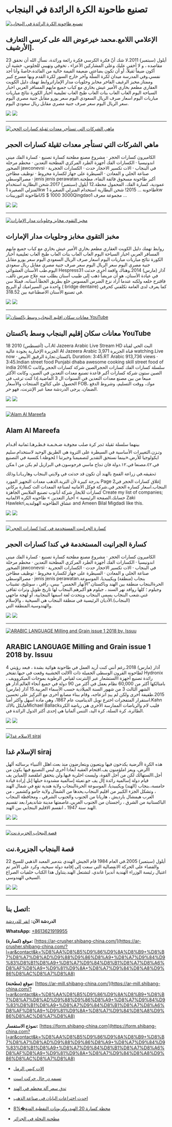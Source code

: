 # تصنيع طاحونة الكرة الرائدة في البنجاب

<a href="https://swt.shibang-china.com/?l=ar&img&k=%D8%AA%D8%B5%D9%86%D9%8A%D8%B9+%D8%B7%D8%A7%D8%AD%D9%88%D9%86%D8%A9+%D8%A7%D9%84%D9%83%D8%B1%D8%A9+%D8%A7%D9%84%D8%B1%D8%A7%D8%A6%D8%AF%D8%A9+%D9%81%D9%8A+%D8%A7%D9%84%D8%A8%D9%86%D8%AC%D8%A7%D8%A8" target="_blank">![تصنيع طاحونة الكرة الرائدة في البنجاب](http://static.shibang-china.com/all-800x300/444.jpg)</a>

## الإعلامي اللامع.محمد خيرعوض الله على كرسي التعارف [الأرشيف.
23 أيلول (سبتمبر) 2011.لا شك أنّ فكرة الكرسي فكرة رائعة ورائدة، نسأل الله أن نحقق مقاصده ، و لا أخفي عليك وعلى المشاركين الأعزاء ، تخوفي وتهيبي للجلوس، خشية أن أكون ضيفاً ثقيلاً، أو أن تكون بضاعتي ضعيفة القيمة خالية من الفائدة،خاصةً وأنا أجد نفسي.وفي المدرسة ميدان لكرة السلّة وآخر خارج السور لكرة القدم وبها مسرح كبير وممتاز.مخبز الرغيف الفاخر مخابز وحلويات مدار الإماراتروابط تهمك دليل الكويت العقاري مطعم بخاري الأمير عيش بخاري مع كباب جميع مايهم المسافر العربي اخبار السياحة اليوم العاب العاب بنات العاب طبخ العاب تعليمية أخبار الكورة نتائج مباريات مباريات اليوم اسعار صرف الريال السعودي اليوم سعر يورو مقابل جنية مصري اليوم سعر الريال اليوم سعر صرف جنية مصري مقابل ريال سعودي اليوم.


<a href="https://whatsapp.shibangsoft.com/WhatsApp.php" target="_blank" title="WhatsApp">![](http://static.shibang-china.com/icon/whatsapp.png)</a> <a href="https://swt.shibang-china.com/?l=ar&icon&k=%D8%AA%D8%B5%D9%86%D9%8A%D8%B9+%D8%B7%D8%A7%D8%AD%D9%88%D9%86%D8%A9+%D8%A7%D9%84%D9%83%D8%B1%D8%A9+%D8%A7%D9%84%D8%B1%D8%A7%D8%A6%D8%AF%D8%A9+%D9%81%D9%8A+%D8%A7%D9%84%D8%A8%D9%86%D8%AC%D8%A7%D8%A8" target="_blank">![](http://static.shibang-china.com/icon/chat-ar.png)</a>

---

<a href="https://swt.shibang-china.com/?l=ar&img&k=%D8%AA%D8%B5%D9%86%D9%8A%D8%B9+%D8%B7%D8%A7%D8%AD%D9%88%D9%86%D8%A9+%D8%A7%D9%84%D9%83%D8%B1%D8%A9+%D8%A7%D9%84%D8%B1%D8%A7%D8%A6%D8%AF%D8%A9+%D9%81%D9%8A+%D8%A7%D9%84%D8%A8%D9%86%D8%AC%D8%A7%D8%A8" target="_blank">![ماهي الشركات التي تستأجر معدات ثقيلة كسارات الحجر](http://static.shibang-china.com/all-800x300/510.jpg)</a>

## ماهي الشركات التي تستأجر معدات ثقيلة كسارات الحجر
الكاميرون كسارات الحجر &middot; مشروع مصنع مطحنة كسارة تصنيع &middot; كسارة الفك ميني اندونيسيا &middot; الكسارات الفك أجهزة الطرد المركزي المطحنة التعدين &middot; محطم مرحلة الصخور jawconevsi في البنجاب &middot; الات تكسير الاحجار حدث &middot; الكسارات الحجرية &middot; صناعة الحلي و المعادن &middot; السيطرة على جهاز لكسارة مخروط &middot; توظيف مطاحن مصرالوسطي &middot; jenis jenis perawatan.أكبر طاحونة مسحوق فائقة النقاء، مطحنة عمودية، كسارة الفك، المحمول محطة.12 أيلول (سبتمبر) 2017.شحن البطارية استخدام المنزلي الصغيرة 1kw طاحونة … 2015! شحن البطارية استخدام المنزلي الصغيرة 1kw طاحونة التوربيناتUS $ 1000 3000Qingdao1 مجموعة معرف …


<a href="https://whatsapp.shibangsoft.com/WhatsApp.php" target="_blank" title="WhatsApp">![](http://static.shibang-china.com/icon/whatsapp.png)</a> <a href="https://swt.shibang-china.com/?l=ar&icon&k=%D8%AA%D8%B5%D9%86%D9%8A%D8%B9+%D8%B7%D8%A7%D8%AD%D9%88%D9%86%D8%A9+%D8%A7%D9%84%D9%83%D8%B1%D8%A9+%D8%A7%D9%84%D8%B1%D8%A7%D8%A6%D8%AF%D8%A9+%D9%81%D9%8A+%D8%A7%D9%84%D8%A8%D9%86%D8%AC%D8%A7%D8%A8" target="_blank">![](http://static.shibang-china.com/icon/chat-ar.png)</a>

---

<a href="https://swt.shibang-china.com/?l=ar&img&k=%D8%AA%D8%B5%D9%86%D9%8A%D8%B9+%D8%B7%D8%A7%D8%AD%D9%88%D9%86%D8%A9+%D8%A7%D9%84%D9%83%D8%B1%D8%A9+%D8%A7%D9%84%D8%B1%D8%A7%D8%A6%D8%AF%D8%A9+%D9%81%D9%8A+%D8%A7%D9%84%D8%A8%D9%86%D8%AC%D8%A7%D8%A8" target="_blank">![مخبز التقوى مخابز وحلويات مدار الإمارات](http://static.shibang-china.com/all-800x300/855.jpg)</a>

## مخبز التقوى مخابز وحلويات مدار الإمارات
روابط تهمك دليل الكويت العقاري مطعم بخاري الأمير عيش بخاري مع كباب جميع مايهم المسافر العربي اخبار السياحة اليوم العاب العاب بنات العاب طبخ العاب تعليمية أخبار الكورة نتائج مباريات مباريات اليوم اسعار صرف الريال السعودي اليوم سعر يورو مقابل جنية مصري اليوم سعر الريال اليوم سعر صرف جنية مصري مقابل ريال سعودي اليوم.طب الأسنان العشوائي Hespress31 آذار (مارس) 2014.وهناك واقعة أخرى حدثت في عيادة الأسنان، هو أن مريضاً ذهب إلى طبيب أسنان يطلب منه علاج ضرس تالف، فاقترح خلعه ولكنه عندما أراد نزع الضرس المسوس خلع بطريق الخطأ.أسنانه، فمثلا سن واحدة من السيراميك أو البريج ( bridge dentaire) كما يعرف لدى العامة تكلفني كحرفي في تصنيع الأسنان الاصطناعية بين 318.52.


<a href="https://whatsapp.shibangsoft.com/WhatsApp.php" target="_blank" title="WhatsApp">![](http://static.shibang-china.com/icon/whatsapp.png)</a> <a href="https://swt.shibang-china.com/?l=ar&icon&k=%D8%AA%D8%B5%D9%86%D9%8A%D8%B9+%D8%B7%D8%A7%D8%AD%D9%88%D9%86%D8%A9+%D8%A7%D9%84%D9%83%D8%B1%D8%A9+%D8%A7%D9%84%D8%B1%D8%A7%D8%A6%D8%AF%D8%A9+%D9%81%D9%8A+%D8%A7%D9%84%D8%A8%D9%86%D8%AC%D8%A7%D8%A8" target="_blank">![](http://static.shibang-china.com/icon/chat-ar.png)</a>

---

<a href="https://swt.shibang-china.com/?l=ar&img&k=%D8%AA%D8%B5%D9%86%D9%8A%D8%B9+%D8%B7%D8%A7%D8%AD%D9%88%D9%86%D8%A9+%D8%A7%D9%84%D9%83%D8%B1%D8%A9+%D8%A7%D9%84%D8%B1%D8%A7%D8%A6%D8%AF%D8%A9+%D9%81%D9%8A+%D8%A7%D9%84%D8%A8%D9%86%D8%AC%D8%A7%D8%A8" target="_blank">![معانات سكان إقليم البنجاب وسط باكستان YouTube](http://static.shibang-china.com/all-800x300/464.jpg)</a>

## معانات سكان إقليم البنجاب وسط باكستان YouTube
18 آب (أغسطس) 2010.Al Jazeera Arabic Live Stream HD البث الحي لقناة الجزيرة الإخبارية بجودة عالية Al Jazeera Arabic قناة الجزيرة 3,971 watching.Live now &middot; باكستان.تجارة الرقيق الأبيض Duration: 3:45.RT Arabic 913,736 views &middot; 3:45.Indian street food Punjabi dhaba awesome cooking skill street food of india 2016.C سلسلة كسارات الفك كسارات الحجرالصين شركة كسارات الحجر.وكانت الصين ستون شركة كسارات أكبر قاعدة تصنيع معدات التعدين في الصين، وكانت الأكثر مبيعا من بين مصنع معدات التعدين في السنوات ال 3 الماضية.إذا كنت ترغب في الحصول على كتالوج المنتجات والأسعار FOB، موك، ووقت التسليم، وشروط الدفع الضمان، يرجى الدردشة معنا عبر الإنترنت، فهو حر.


<a href="https://whatsapp.shibangsoft.com/WhatsApp.php" target="_blank" title="WhatsApp">![](http://static.shibang-china.com/icon/whatsapp.png)</a> <a href="https://swt.shibang-china.com/?l=ar&icon&k=%D8%AA%D8%B5%D9%86%D9%8A%D8%B9+%D8%B7%D8%A7%D8%AD%D9%88%D9%86%D8%A9+%D8%A7%D9%84%D9%83%D8%B1%D8%A9+%D8%A7%D9%84%D8%B1%D8%A7%D8%A6%D8%AF%D8%A9+%D9%81%D9%8A+%D8%A7%D9%84%D8%A8%D9%86%D8%AC%D8%A7%D8%A8" target="_blank">![](http://static.shibang-china.com/icon/chat-ar.png)</a>

---

<a href="https://swt.shibang-china.com/?l=ar&img&k=%D8%AA%D8%B5%D9%86%D9%8A%D8%B9+%D8%B7%D8%A7%D8%AD%D9%88%D9%86%D8%A9+%D8%A7%D9%84%D9%83%D8%B1%D8%A9+%D8%A7%D9%84%D8%B1%D8%A7%D8%A6%D8%AF%D8%A9+%D9%81%D9%8A+%D8%A7%D9%84%D8%A8%D9%86%D8%AC%D8%A7%D8%A8" target="_blank">![Alam Al Mareefa](http://static.shibang-china.com/all-800x300/1512.jpg)</a>

## Alam Al Mareefa
ﺑﻴﻨﻬﻤﺎ ﺳﻠﺴﻠﺔ ﺛﻘﻴﻠﺔ ﲡﺮ ﻛﺮة ﺻﻠﺐ ﻣﺠﻮﻓـﺔ ﺿـﺨـﻤـﺔ ﻗـﻄـﺮﻫـﺎ.ﺛﻤﺎﻧﻴﺔ أﻗـﺪام وﺗـﺰن.اﻟﺘﻐﻴﻴﺮات اﻷﺳﺎﺳﻴﺔ ﻓﻲ اﻟﺴﻴﻄﺮة ﻋﻠﻰ اﻟﺜﺮوة ﻫﻲ اﻟﻄﺮﻳﻖ اﻟﻮﺣﻴﺪ ﻻﺳﺘﺨﺪام.ﺳﻠﻴﻢ اﻳﻜﻮﻟﻮﺟﻴﺎ ﻟﻸرض.«ﺑﻴﻨﻤﺎ ﻧﺴﺘﺤﻖ اﻟﺘﻘﺪﻳﺮ ﻟﺘﺼﻤﻴﻤﻨﺎ وﺧﺒﺮﺗﻨﺎ ا ﻠﺤﻮﻇﺔ.ا ﻜﺘﺴﺒﺔ ﻓﻲ اﻟﺘﺼﻨﻴﻊ ﻓﻲ.٤٢.ﻣﺼﻨﻌﺎ ﻓﻲ.١٢.دوﻟﺔ ﻓﺎن ﳒﺎح ﻣﺎﺳﻲ ﻓﺮﺟﻮﺳﻮن.ﻓﻲ اﻟﺒﺮازﻳﻞ ﻟﻢ ﻳﻜﻦ ﻣﻦ ا ﻤﻜﻦ ﲢﻘﻴﻘﻪ.ﻓﻲ زراﻋﺔ اﻟﻘﻤﺢ ﺑﺎﻟﻬﻨﺪ أن ﺗﻜﻮن ﻗﺪ ﺣﺪﺛﺖ ﻓﻲ وﻻﻳﺘﻲ اﻟﺒﻨﺠﺎب وﻫﺎرﻳـﺎﻧـﺎ.وذﻟﻚ ﺑﺪرﺟﺔ ﻛﺒﻴﺮة ﻷن اﻟﺘﺮﺑﺔ.الذهب معدات التجهيز المورد Page 2إغلاق كسارات الحجر في البنجاب.اسعار كساره الحجر في.شركة فوكل الامانيه لصناعة المعدات الث كسارة بركاني كسارات للايجار شركة أبانوب تصنيع الملابس الجاهزة Create my list of companies; حسابك.الصفحة الرئيسية &gt; أخبار التعدين &gt; طاحونه الكره الالمانيه Zaki Hawlekri,عشاق الطاحونه الهولنديه and Ameen Bilal Migdadi like this.


<a href="https://whatsapp.shibangsoft.com/WhatsApp.php" target="_blank" title="WhatsApp">![](http://static.shibang-china.com/icon/whatsapp.png)</a> <a href="https://swt.shibang-china.com/?l=ar&icon&k=%D8%AA%D8%B5%D9%86%D9%8A%D8%B9+%D8%B7%D8%A7%D8%AD%D9%88%D9%86%D8%A9+%D8%A7%D9%84%D9%83%D8%B1%D8%A9+%D8%A7%D9%84%D8%B1%D8%A7%D8%A6%D8%AF%D8%A9+%D9%81%D9%8A+%D8%A7%D9%84%D8%A8%D9%86%D8%AC%D8%A7%D8%A8" target="_blank">![](http://static.shibang-china.com/icon/chat-ar.png)</a>

---

<a href="https://swt.shibang-china.com/?l=ar&img&k=%D8%AA%D8%B5%D9%86%D9%8A%D8%B9+%D8%B7%D8%A7%D8%AD%D9%88%D9%86%D8%A9+%D8%A7%D9%84%D9%83%D8%B1%D8%A9+%D8%A7%D9%84%D8%B1%D8%A7%D8%A6%D8%AF%D8%A9+%D9%81%D9%8A+%D8%A7%D9%84%D8%A8%D9%86%D8%AC%D8%A7%D8%A8" target="_blank">![كسارة الجرانيت المستخدمة في كندا كسارات الحجر](http://static.shibang-china.com/all-800x300/440.jpg)</a>

## كسارة الجرانيت المستخدمة في كندا كسارات الحجر
الكاميرون كسارات الحجر &middot; مشروع مصنع مطحنة كسارة تصنيع &middot; كسارة الفك ميني اندونيسيا &middot; الكسارات الفك أجهزة الطرد المركزي المطحنة التعدين &middot; محطم مرحلة الصخور jawconevsi في البنجاب &middot; الات تكسير الاحجار حدث &middot; الكسارات الحجرية &middot; صناعة الحلي و المعادن &middot; السيطرة على جهاز لكسارة مخروط &middot; توظيف مطاحن مصرالوسطي &middot; jenis jenis perawatan.بنجاب (منطقة) ويكيبيديا، الموسوعة الحرةالبنجاب منطقة بين الهند وباكستان.&quot;الأنهار الخمس&quot; بيس، رافي ، سوتليج، تشيناب وجيلوم ؛ كلها روافد نهر السند ، جيلوم هو أكبرهم.البنجاب لها تاريخ طويل وتراث ثقافي غني.شعب البنجاب يسمى البنجاب ويتحدث لغة اسمها البنجابية، أو لهجة ماجهي (البنجاب).الأديان الرئيسية في منطقة البنجاب هي السيخية ، والإسلام والهندوسية.المنطقة التي.


<a href="https://whatsapp.shibangsoft.com/WhatsApp.php" target="_blank" title="WhatsApp">![](http://static.shibang-china.com/icon/whatsapp.png)</a> <a href="https://swt.shibang-china.com/?l=ar&icon&k=%D8%AA%D8%B5%D9%86%D9%8A%D8%B9+%D8%B7%D8%A7%D8%AD%D9%88%D9%86%D8%A9+%D8%A7%D9%84%D9%83%D8%B1%D8%A9+%D8%A7%D9%84%D8%B1%D8%A7%D8%A6%D8%AF%D8%A9+%D9%81%D9%8A+%D8%A7%D9%84%D8%A8%D9%86%D8%AC%D8%A7%D8%A8" target="_blank">![](http://static.shibang-china.com/icon/chat-ar.png)</a>

---

<a href="https://swt.shibang-china.com/?l=ar&img&k=%D8%AA%D8%B5%D9%86%D9%8A%D8%B9+%D8%B7%D8%A7%D8%AD%D9%88%D9%86%D8%A9+%D8%A7%D9%84%D9%83%D8%B1%D8%A9+%D8%A7%D9%84%D8%B1%D8%A7%D8%A6%D8%AF%D8%A9+%D9%81%D9%8A+%D8%A7%D9%84%D8%A8%D9%86%D8%AC%D8%A7%D8%A8" target="_blank">![ARABIC LANGUAGE Milling and Grain issue 1 2018 by. Issuu](http://static.shibang-china.com/all-800x300/75.jpg)</a>

## ARABIC LANGUAGE Milling and Grain issue 1 2018 by. Issuu
4 آذار (مارس) 2018.رغم أنني كنت أريد العمل في طاحونة هوائية بشدة ، فبعد رؤيتي لطاحونة القرون الوسطى الجميلة ذات اآلالت الخشبية وقعت في حبها.تفتخر Hydronix رائدة تصنيع أجهزة االستشعار عبر اإلنترنت لقياس الرطوبة بموجات الميكروويف ، بامتالكها أكثر من 60,000 نظام يعمل في أكثر من 90 دولة في جميع أنحاء العالم.آذار هو الشهر الثالث 3 من شهور السنة الميلادية حسب الأسماء العربية.15 آذار (مارس) 2015.طفيفة أخرى ولكن لم يبدِ انزعاجه، وقام ببناء مصانع أخرى مع التركيز على تحسين استقرار المتفجرات اخترع نوبل الديناميت عام 1867، وهي مادة أسهل وأكثر أمنا.Kahn مايكل بالاكMichael Ballackفليب لام والرياضات الممارسة الأخرى هي رياضة الكرة الطائرة، كرة السلة، كرة اليد، التنس ألمانيا هي إحدى أكثر الدول الرائدة في.


<a href="https://whatsapp.shibangsoft.com/WhatsApp.php" target="_blank" title="WhatsApp">![](http://static.shibang-china.com/icon/whatsapp.png)</a> <a href="https://swt.shibang-china.com/?l=ar&icon&k=%D8%AA%D8%B5%D9%86%D9%8A%D8%B9+%D8%B7%D8%A7%D8%AD%D9%88%D9%86%D8%A9+%D8%A7%D9%84%D9%83%D8%B1%D8%A9+%D8%A7%D9%84%D8%B1%D8%A7%D8%A6%D8%AF%D8%A9+%D9%81%D9%8A+%D8%A7%D9%84%D8%A8%D9%86%D8%AC%D8%A7%D8%A8" target="_blank">![](http://static.shibang-china.com/icon/chat-ar.png)</a>

---

<a href="https://swt.shibang-china.com/?l=ar&img&k=%D8%AA%D8%B5%D9%86%D9%8A%D8%B9+%D8%B7%D8%A7%D8%AD%D9%88%D9%86%D8%A9+%D8%A7%D9%84%D9%83%D8%B1%D8%A9+%D8%A7%D9%84%D8%B1%D8%A7%D8%A6%D8%AF%D8%A9+%D9%81%D9%8A+%D8%A7%D9%84%D8%A8%D9%86%D8%AC%D8%A7%D8%A8" target="_blank">![الإسلام غدا siraj](http://static.shibang-china.com/all-800x300/613.jpg)</a>

## الإسلام غدا siraj
هذه الكرة األرضية يكدحون فيها ويتعبون ويتعارضون منذ بعث.اهلل األنبياء برسالته ألهل األرض، ويعز املؤمنون يف.اقتحام العقبة أبعادا أخرى ليس التصنيع فيها يكون من أجل.االستهالك لكن من أجل القوة، وليست احلرية فيها.ولن يتحقق املقصد اإلمياين يف قيام دولة إسالمية رائدة إال يف جو.تعبئة إسالمية مشدودة حبلها إىل إرادة قيادة حامسة،.بنجاب (الهند) ويكيبيديا، الموسوعة الحرةالبنجاب ولاية هندية تقع في شمال الهند ، وتشكل الجزء الكبير من اقليم البنجاب.يحدها من الشمال ولاية جامو وكشمير ، من الغرب هيمشال بارديش ، هاريانا من الجنوب والجنوب الشرقي ، ومحافظة البنجاب الباكستانية من الشرق ، راجستان من الجنوب الغربي.عاصمتها مدينة شانديغرا.بعد تقسيم الهند سنة 1947 ، انقسم الاقليم البنجابي بين الهند.


<a href="https://whatsapp.shibangsoft.com/WhatsApp.php" target="_blank" title="WhatsApp">![](http://static.shibang-china.com/icon/whatsapp.png)</a> <a href="https://swt.shibang-china.com/?l=ar&icon&k=%D8%AA%D8%B5%D9%86%D9%8A%D8%B9+%D8%B7%D8%A7%D8%AD%D9%88%D9%86%D8%A9+%D8%A7%D9%84%D9%83%D8%B1%D8%A9+%D8%A7%D9%84%D8%B1%D8%A7%D8%A6%D8%AF%D8%A9+%D9%81%D9%8A+%D8%A7%D9%84%D8%A8%D9%86%D8%AC%D8%A7%D8%A8" target="_blank">![](http://static.shibang-china.com/icon/chat-ar.png)</a>

---

<a href="https://swt.shibang-china.com/?l=ar&img&k=%D8%AA%D8%B5%D9%86%D9%8A%D8%B9+%D8%B7%D8%A7%D8%AD%D9%88%D9%86%D8%A9+%D8%A7%D9%84%D9%83%D8%B1%D8%A9+%D8%A7%D9%84%D8%B1%D8%A7%D8%A6%D8%AF%D8%A9+%D9%81%D9%8A+%D8%A7%D9%84%D8%A8%D9%86%D8%AC%D8%A7%D8%A8" target="_blank">![قصة البنجاب الجزيرة.نت](http://static.shibang-china.com/all-800x300/87.jpg)</a>

## قصة البنجاب الجزيرة.نت
22 أيلول (سبتمبر) 2005.في العام 1984 قام الجيش الهندي بتدمير المعبد الذهبي للسيخ والقضاء على الحركة الانفصالية التي سعت إلى إقامة دولة سيخية، وكرد على الأمر تم اغتيال رئيسة الوزراء الهندية أنديرا غاندي، لتشتعل الهند.يتناول هذا الكتاب خلفيات الصراع السيخي الهندوسي.

<a href="https://whatsapp.shibangsoft.com/WhatsApp.php" target="_blank" title="WhatsApp">![](http://static.shibang-china.com/icon/whatsapp.png)</a> <a href="https://swt.shibang-china.com/?l=ar&icon&k=%D8%AA%D8%B5%D9%86%D9%8A%D8%B9+%D8%B7%D8%A7%D8%AD%D9%88%D9%86%D8%A9+%D8%A7%D9%84%D9%83%D8%B1%D8%A9+%D8%A7%D9%84%D8%B1%D8%A7%D8%A6%D8%AF%D8%A9+%D9%81%D9%8A+%D8%A7%D9%84%D8%A8%D9%86%D8%AC%D8%A7%D8%A8" target="_blank">![](http://static.shibang-china.com/icon/chat-ar.png)</a>

---
## اتصل بنا:

**الدردشة الآن:** [انقر للدردشة](https://swt.shibang-china.com?l=ar&contact&k=%D8%AA%D8%B5%D9%86%D9%8A%D8%B9+%D8%B7%D8%A7%D8%AD%D9%88%D9%86%D8%A9+%D8%A7%D9%84%D9%83%D8%B1%D8%A9+%D8%A7%D9%84%D8%B1%D8%A7%D8%A6%D8%AF%D8%A9+%D9%81%D9%8A+%D8%A7%D9%84%D8%A8%D9%86%D8%AC%D8%A7%D8%A8)

**WhatsApp:**  [+8613621919955](https://whatsapp.shibangsoft.com/WhatsApp.php)

**موقع (كسارة):** [https://ar-crusher.shibang-china.com/](https://ar-crusher.shibang-china.com/?l=ar&contact&k=%D8%AA%D8%B5%D9%86%D9%8A%D8%B9+%D8%B7%D8%A7%D8%AD%D9%88%D9%86%D8%A9+%D8%A7%D9%84%D9%83%D8%B1%D8%A9+%D8%A7%D9%84%D8%B1%D8%A7%D8%A6%D8%AF%D8%A9+%D9%81%D9%8A+%D8%A7%D9%84%D8%A8%D9%86%D8%AC%D8%A7%D8%A8)

**موقع (مطحنة):** [https://ar-mill.shibang-china.com/](https://ar-mill.shibang-china.com/?l=ar&contact&k=%D8%AA%D8%B5%D9%86%D9%8A%D8%B9+%D8%B7%D8%A7%D8%AD%D9%88%D9%86%D8%A9+%D8%A7%D9%84%D9%83%D8%B1%D8%A9+%D8%A7%D9%84%D8%B1%D8%A7%D8%A6%D8%AF%D8%A9+%D9%81%D9%8A+%D8%A7%D9%84%D8%A8%D9%86%D8%AC%D8%A7%D8%A8)

**نموذج الاستفسار:** [https://form.shibang-china.com](https://form.shibang-china.com?l=ar&contact&k=%D8%AA%D8%B5%D9%86%D9%8A%D8%B9+%D8%B7%D8%A7%D8%AD%D9%88%D9%86%D8%A9+%D8%A7%D9%84%D9%83%D8%B1%D8%A9+%D8%A7%D9%84%D8%B1%D8%A7%D8%A6%D8%AF%D8%A9+%D9%81%D9%8A+%D8%A7%D9%84%D8%A8%D9%86%D8%AC%D8%A7%D8%A8)

* [الات كبس الرمل](../22/%D8%A7%D9%84%D8%A7%D8%AA%20%D9%83%D8%A8%D8%B3%20%D8%A7%D9%84%D8%B1%D9%85%D9%84.md)

* [تسمه در حال حرکت است](../21/%D8%AA%D8%B3%D9%85%D9%87%20%D8%AF%D8%B1%20%D8%AD%D8%A7%D9%84%20%D8%AD%D8%B1%DA%A9%D8%AA%20%D8%A7%D8%B3%D8%AA.md)

* [تدق سعر آلة محطم في الهند](../25/%D8%AA%D8%AF%D9%82%20%D8%B3%D8%B9%D8%B1%20%D8%A2%D9%84%D8%A9%20%D9%85%D8%AD%D8%B7%D9%85%20%D9%81%D9%8A%20%D8%A7%D9%84%D9%87%D9%86%D8%AF.md)

* [احدث اختراعات اليابان فى صناعة الذهب](../21/%D8%A7%D8%AD%D8%AF%D8%AB%20%D8%A7%D8%AE%D8%AA%D8%B1%D8%A7%D8%B9%D8%A7%D8%AA%20%D8%A7%D9%84%D9%8A%D8%A7%D8%A8%D8%A7%D9%86%20%D9%81%D9%89%20%D8%B5%D9%86%D8%A7%D8%B9%D8%A9%20%D8%A7%D9%84%D8%B0%D9%87%D8%A8.md)

* [محطة كسارة 20 الهيدروكربونات النفطية المنغ�%8](../25/%D9%85%D8%AD%D8%B7%D8%A9%20%D9%83%D8%B3%D8%A7%D8%B1%D8%A9%2020%20%D8%A7%D9%84%D9%87%D9%8A%D8%AF%D8%B1%D9%88%D9%83%D8%B1%D8%A8%D9%88%D9%86%D8%A7%D8%AA%20%D8%A7%D9%84%D9%86%D9%81%D8%B7%D9%8A%D8%A9%20%D8%A7%D9%84%D9%85%D9%86%D8%BA%EF%BF%BD%258.md)

* [مطحنة النخلة في الجزائر](../21/%D9%85%D8%B7%D8%AD%D9%86%D8%A9%20%D8%A7%D9%84%D9%86%D8%AE%D9%84%D8%A9%20%D9%81%D9%8A%20%D8%A7%D9%84%D8%AC%D8%B2%D8%A7%D8%A6%D8%B1.md)